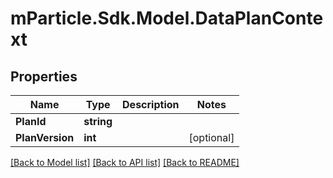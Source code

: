 # mParticle.Sdk.Model.DataPlanContext
## Properties

Name | Type | Description | Notes
------------ | ------------- | ------------- | -------------
**PlanId** | **string** |  | 
**PlanVersion** | **int** |  | [optional] 

[[Back to Model list]](../README.md#documentation-for-models) [[Back to API list]](../README.md#documentation-for-api-endpoints) [[Back to README]](../README.md)

